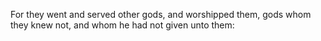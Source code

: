 For they went and served other gods, and worshipped them, gods whom they knew not, and whom he had not given unto them:
